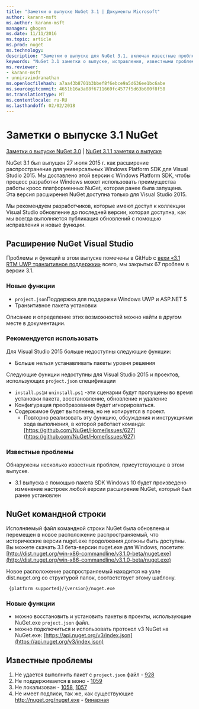 ```yaml
---
title: "Заметки о выпуске NuGet 3.1 | Документы Microsoft"
author: karann-msft
ms.author: karann-msft
manager: ghogen
ms.date: 11/11/2016
ms.topic: article
ms.prod: nuget
ms.technology: 
description: "Заметки о выпуске для NuGet 3.1, включая известные проблемы, исправленные ошибки, добавленные функции и DCR."
keywords: "NuGet 3.1 заметки о выпуске, исправления, известными проблемами, добавлены функции, DCR"
ms.reviewer:
- karann-msft
- unniravindranathan
ms.openlocfilehash: a7aa43b8701b3bbef8f6ebce9a5d636ee1bc6abe
ms.sourcegitcommit: 4651b16a3a08f6711669fc4577f5d63b600f8f58
ms.translationtype: MT
ms.contentlocale: ru-RU
ms.lasthandoff: 02/02/2018
---
```

# <a name="nuget-31-release-notes"></a>Заметки о выпуске 3.1 NuGet

[Заметки о выпуске NuGet 3.0](../release-notes/nuget-3.0.0.md) | [NuGet 3.1.1 заметки о выпуске](../release-notes/nuget-3.1.1.md)

NuGet 3.1 был выпущен 27 июля 2015 г. как расширение распространение для универсальных Windows Platform SDK для Visual Studio 2015. Мы доставлено этой версии с Windows Platform SDK, чтобы процесс разработки Windows может использовать преимущества работы кросс платформенных NuGet, которая ранее была запущена. Эта версия расширения NuGet доступна только для Visual Studio 2015.

Мы рекомендуем разработчиков, которые имеют доступ к коллекции Visual Studio обновление до последней версии, которая доступна, как мы всегда выполняется публикация обновлений с помощью исправления и новые функции.

## <a name="nuget-visual-studio-extension"></a>Расширение NuGet Visual Studio

Проблемы и функций в этом выпуске помечены в GitHub с [вехи «3.1 RTM UWP транзитивное поддержки»](https://github.com/NuGet/Home/issues?utf8=%E2%9C%93&q=is%3Aclosed+milestone%3A%223.1+RTM+UWP+transitive+support%22+) всего, мы закрытых 67 проблем в версии 3.1.

### <a name="new-features"></a>Новые функции

* `project.json`Поддержка для поддержки Windows UWP и ASP.NET 5
* Транзитивное пакета установки

Описание и определение этих возможностей можно найти в другом месте в документации.

### <a name="deprecated"></a>Рекомендуется использовать

Для Visual Studio 2015 больше недоступны следующие функции:

* Больше нельзя устанавливать пакеты уровня решения

Следующие функции недоступны для Visual Studio 2015 и проектов, использующих `project.json` спецификации

* `install.ps1`и `uninstall.ps1` -эти сценарии будут пропущены во время установки пакета, восстановление, обновление и удаление
* Конфигурация преобразования будет игнорироваться.
* Содержимое будет выполнена, но не копируется в проект.
    * Повторно реализовать эту функцию, обсуждения и инструкциями хода выполнения, в которой работает команда: [https://github.com/NuGet/Home/issues/627](https://github.com/NuGet/Home/issues/627)


### <a name="known-issues"></a>Известные проблемы

Обнаружены несколько известных проблем, присутствующие в этом выпуске.

* 3.1 выпуска с помощью пакета SDK Windows 10 будет произведено изменение настроек любой версии расширение NuGet, который был ранее установлен

## <a name="nuget-command-line"></a>NuGet командной строки

Исполняемый файл командной строки NuGet была обновлена и перемещен в новое расположение распространяемый, что исторические версии nuget.exe продолжения должны быть доступны.  Вы можете скачать 3.1 бета-версии nuget.exe для Windows, посетите: [http://dist.nuget.org/win-x86-commandline/v3.1.0-beta/nuget.exe](http://dist.nuget.org/win-x86-commandline/v3.1.0-beta/nuget.exe)

Новое расположение распространяемый находится на узле dist.nuget.org со структурой папок, соответствует этому шаблону.

     {platform supported}/{version}/nuget.exe

### <a name="new-features"></a>Новые функции

* можно восстановить и установить пакеты в проекты, использующие NuGet.exe `project.json` файл.
* можно подключиться и использовать протокол v3 NuGet на NuGet.exe: [https://api.nuget.org/v3/index.json](https://api.nuget.org/v3/index.json)

## <a name="known-issues"></a>Известные проблемы ##

1.    Не удается выполнить пакет с `project.json` файл - [928](https://github.com/NuGet/Home/issues/928)
2.    Не поддерживается в моно - [1059](https://github.com/NuGet/Home/issues/1059)
3.    Не локализован - [1058](https://github.com/NuGet/Home/issues/1058), [1057](https://github.com/NuGet/Home/issues/1057)
4.    Не имеет подписи, так же, как существующие http://nuget.org/nuget.exe - [бинарная](https://github.com/NuGet/Home/issues/1073)
